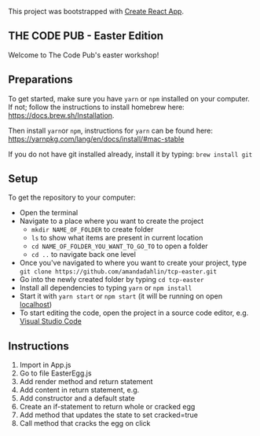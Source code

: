 This project was bootstrapped with [Create React App](https://github.com/facebook/create-react-app).

## THE CODE PUB - Easter Edition

Welcome to The Code Pub's easter workshop!

## Preparations
To get started, make sure you have `yarn` or `npm` installed on your computer. If not; follow the instructions to install homebrew here: https://docs.brew.sh/Installation.

Then install `yarn`or `npm`, instructions for `yarn` can be found here: https://yarnpkg.com/lang/en/docs/install/#mac-stable

If you do not have git installed already, install it by typing: `brew install git`
 
## Setup
To get the repository to your computer:

- Open the terminal
- Navigate to a place where you want to create the project
  - `mkdir NAME_OF_FOLDER` to create folder
  - `ls` to show what items are present in current location
  - `cd NAME_OF_FOLDER_YOU_WANT_TO_GO_TO` to open a folder
  - `cd ..` to navigate back one level
- Once you've navigated to where you want to create your project, type `git clone https://github.com/amandadahlin/tcp-easter.git`
- Go into the newly created folder by typing `cd tcp-easter`
- Install all dependencies to typing `yarn` or `npm install`
- Start it with `yarn start` or `npm start` (it will be running on open [localhost](https://localhost:3000))
- To start editing the code, open the project in a source code editor, e.g. [Visual Studio Code](https://code.visualstudio.com/)

## Instructions
1. Import <EasterEgg /> in App.js
2. Go to file EasterEgg.js
3. Add render method and return statement
4. Add content in return statement, e.g. <div className=”egg” />
5. Add constructor and a default state
6. Create an if-statement to return whole or cracked egg
7. Add method that updates the state to set cracked=true
8. Call method that cracks the egg on click
